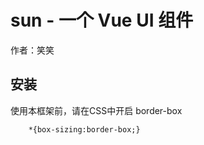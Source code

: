 # sun - 一个 Vue UI 组件

作者：笑笑


## 安装
使用本框架前，请在CSS中开启 border-box

```
    *{box-sizing:border-box;}
```